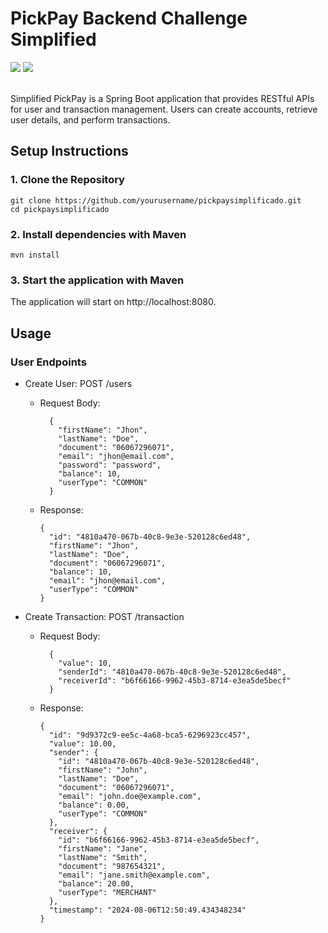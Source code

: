 # PickPay Backend Challenge Simplified
<div>
  <img src="https://img.shields.io/badge/Java-ED8B00?style=for-the-badge&logo=openjdk&logoColor=white" />
  <img src="https://img.shields.io/badge/Spring-6DB33F?style=for-the-badge&logo=spring&logoColor=white" />
</div>
<br />

Simplified PickPay is a Spring Boot application that provides RESTful APIs for user and transaction management. Users can create accounts, retrieve user details, and perform transactions.

## Setup Instructions

### 1. Clone the Repository
```
git clone https://github.com/yourusername/pickpaysimplificado.git
cd pickpaysimplificado
```

### 2. Install dependencies with Maven
```
mvn install
```

### 3. Start the application with Maven

The application will start on http://localhost:8080.

## Usage

### User Endpoints

- Create User: POST /users

  - Request Body:
    ```
      {
        "firstName": "Jhon",
        "lastName": "Doe",
        "document": "06067296071",
        "email": "jhon@email.com",
        "password": "password",
        "balance": 10,
        "userType": "COMMON"
      }
    ```
    
  - Response:
    ```
    {
      "id": "4810a470-067b-40c8-9e3e-520128c6ed48",
      "firstName": "Jhon",
      "lastName": "Doe",
      "document": "06067296071",
      "balance": 10,
      "email": "jhon@email.com",
      "userType": "COMMON"
    }
    ```


- Create Transaction: POST /transaction

  - Request Body:
    ```
      {
        "value": 10,
        "senderId": "4810a470-067b-40c8-9e3e-520128c6ed48",
        "receiverId": "b6f66166-9962-45b3-8714-e3ea5de5becf"
      }
    ```
      
  - Response:
    ```
    {
      "id": "9d9372c9-ee5c-4a68-bca5-6296923cc457",
      "value": 10.00,
      "sender": {
        "id": "4810a470-067b-40c8-9e3e-520128c6ed48",
        "firstName": "John",
        "lastName": "Doe",
        "document": "06067296071",
        "email": "john.doe@example.com",
        "balance": 0.00,
        "userType": "COMMON"
      },
      "receiver": {
        "id": "b6f66166-9962-45b3-8714-e3ea5de5becf",
        "firstName": "Jane",
        "lastName": "Smith",
        "document": "987654321",
        "email": "jane.smith@example.com",
        "balance": 20.00,
        "userType": "MERCHANT"
      },
      "timestamp": "2024-08-06T12:50:49.434348234"
    }
  ```